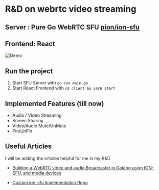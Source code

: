 # R&D on webrtc video streaming  
## Server : Pure Go WebRTC SFU [pion/ion-sfu](https://github.com/pion/ion-sfu)
## Frontend: React

![Demo](./demo.gif)

## Run the project
1. Start SFU Server with `go run main.go`
2. Start React Frontend with `cd client && yarn start`

## Implemented Features (till now)

* Audio / Video Streaming
* Screen Sharing
* Video/Audio Mute/UnMute
* Pin/UnPin
## Useful Articles

I will be adding the articles helpful for me in my R&D 

* [Building a WebRTC video and audio Broadcaster in Golang using ION-SFU, and media devices](https://gabrieltanner.org/blog/broadcasting-ion-sfu)

* [Custom ion-sfu Implementation Repo](https://github.com/dipeshdulal/custom-ion-sfu)
